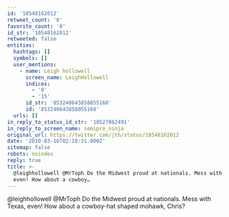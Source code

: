 ```yaml
---
id: '10548162012'
retweet_count: '0'
favorite_count: '0'
id_str: '10548162012'
retweeted: false
entities:
  hashtags: []
  symbols: []
  user_mentions:
    - name: Leigh hollowell
      screen_name: LeighHollowell
      indices:
        - '0'
        - '15'
      id_str: '853240643858055168'
      id: '853240643858055168'
  urls: []
in_reply_to_status_id_str: '10527862491'
in_reply_to_screen_name: semipro_ninja
original_url: https://twitter.com/jth/status/10548162012
date: '2010-03-16T02:18:31.000Z'
sitemap: false
robots: noindex
reply: true
title: >-
  @leighhollowell @MrToph Do the Midwest proud at nationals. Mess with Texas,
  even! How about a cowboy…
---
```


@leighhollowell @MrToph Do the Midwest proud at nationals. Mess with Texas, even! How about a cowboy-hat shaped mohawk, Chris?